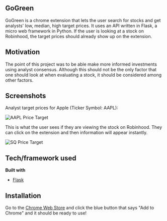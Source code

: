 ## GoGreen
GoGreen is a chrome extension that lets the user search for stocks and get analysts' low, median, high target prices. It uses an API written in Flask, a micro web framework in Python. If the user is looking at a stock on Robinhood, the target prices should already show up on the extension.


## Motivation
The point of this project was to be able make more informed investments using analyst consensus. Although this should not be the only factor that one should look at when evaluating a stock, it should be considered among other factors. 


## Screenshots
Analyst target prices for Apple (Ticker Symbol: AAPL): 

![AAPL Price Target](https://user-images.githubusercontent.com/19865455/105124184-99204800-5aa7-11eb-8cd4-33d503ca775c.png)

This is what the user sees if they are viewing the stock on Robinhood. They can click on the extension and then information will appear instantly.

![SQ Price Target](https://user-images.githubusercontent.com/19865455/105124784-e05b0880-5aa8-11eb-81f7-f02d8e56cb06.png)


## Tech/framework used

<b>Built with</b>
- [Flask](https://flask.palletsprojects.com/en/1.1.x/)


## Installation
Go to the [Chrome Web Store](https://chrome.google.com/webstore/detail/gogreen/gdfomgfjaambaelcehoainboiekakgfo?ref=producthunt) and click the blue button that says "Add to Chrome" and it should be ready to use!
